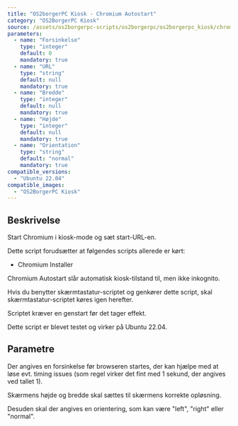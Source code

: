 ```yaml
---
title: "OS2borgerPC Kiosk - Chromium Autostart"
category: "OS2BorgerPC Kiosk"
source: /assets/os2borgerpc-scripts/os2borgerpc/os2borgerpc_kiosk/chromium_autostart.sh
parameters:
  - name: "Forsinkelse"
    type: "integer"
    default: 0
    mandatory: true
  - name: "URL"
    type: "string"
    default: null
    mandatory: true
  - name: "Bredde"
    type: "integer"
    default: null
    mandatory: true
  - name: "Højde"
    type: "integer"
    default: null
    mandatory: true
  - name: "Orientation"
    type: "string"
    default: "normal"
    mandatory: true  
compatible_versions:
  - "Ubuntu 22.04"
compatible_images:
  - "OS2BorgerPC Kiosk"
---
```


## Beskrivelse
Start Chromium i kiosk-mode og sæt start-URL-en.

Dette script forudsætter at følgendes scripts allerede er kørt:
- Chromium Installer

Chromium Autostart slår automatisk kiosk-tilstand til, men ikke inkognito.

Hvis du benytter skærmtastatur-scriptet og genkører dette script, skal skærmtastatur-scriptet køres igen herefter.

Scriptet kræver en genstart før det tager effekt.

Dette script er blevet testet og virker på Ubuntu 22.04.

## Parametre
Der angives en forsinkelse før browseren startes, der kan hjælpe med at løse evt. timing issues (som regel virker det fint med 1 sekund, der angives ved tallet 1).

Skærmens højde og bredde skal sættes til skærmens korrekte opløsning.

Desuden skal der angives en orientering, som kan være "left", "right" eller "normal".

